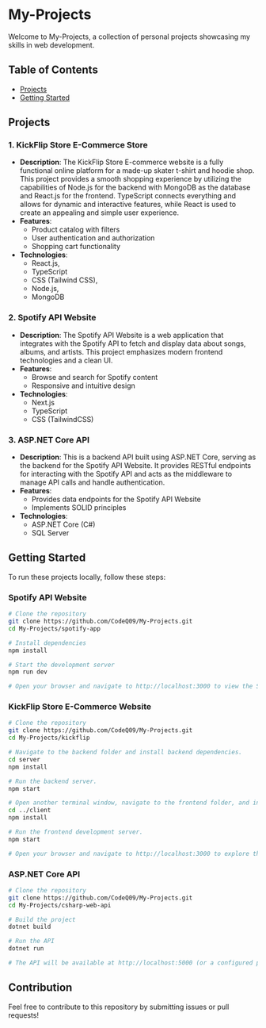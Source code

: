 # My-Projects

Welcome to My-Projects, a collection of personal projects showcasing my skills in web development.

## Table of Contents

- [Projects](#projects)
- [Getting Started](#getting-started)

## Projects

### 1. KickFlip Store E-Commerce Store

- **Description**:
  The KickFlip Store E-commerce website is a fully functional online platform for a made-up skater t-shirt and hoodie shop. This project provides a smooth shopping experience by utilizing the capabilities of Node.js for the backend with MongoDB as the database and React.js for the frontend. TypeScript connects everything and allows for dynamic and interactive features, while React is used to create an appealing and simple user experience.
- **Features**:
  - Product catalog with filters
  - User authentication and authorization
  - Shopping cart functionality
- **Technologies**:
  - React.js,
  - TypeScript
  - CSS (Tailwind CSS),
  - Node.js,
  - MongoDB

### 2. Spotify API Website

- **Description**:
  The Spotify API Website is a web application that integrates with the Spotify API to fetch and display data about songs, albums, and artists. This project emphasizes modern frontend technologies and a clean UI.
- **Features**:
  - Browse and search for Spotify content
  - Responsive and intuitive design
- **Technologies**:
  - Next.js
  - TypeScript
  - CSS (TailwindCSS)

### 3. ASP.NET Core API

- **Description**:
  This is a backend API built using ASP.NET Core, serving as the backend for the Spotify API Website. It provides RESTful endpoints for interacting with the Spotify API and acts as the middleware to manage API calls and handle authentication.
- **Features**:
  - Provides data endpoints for the Spotify API Website
  - Implements SOLID principles
- **Technologies**:
  - ASP.NET Core (C#)
  - SQL Server

## Getting Started

To run these projects locally, follow these steps:

### Spotify API Website

```bash
# Clone the repository
git clone https://github.com/CodeQ09/My-Projects.git
cd My-Projects/spotify-app

# Install dependencies
npm install

# Start the development server
npm run dev

# Open your browser and navigate to http://localhost:3000 to view the Spotify API Website.
```

### KickFlip Store E-Commerce Website

```bash
# Clone the repository
git clone https://github.com/CodeQ09/My-Projects.git
cd My-Projects/kickflip

# Navigate to the backend folder and install backend dependencies.
cd server
npm install

# Run the backend server.
npm start

# Open another terminal window, navigate to the frontend folder, and install frontend dependencies.
cd ../client
npm install

# Run the frontend development server.
npm start

# Open your browser and navigate to http://localhost:3000 to explore the KickFlip Store E-Commerce Website.
```

### ASP.NET Core API

```bash
# Clone the repository
git clone https://github.com/CodeQ09/My-Projects.git
cd My-Projects/csharp-web-api

# Build the project
dotnet build

# Run the API
dotnet run

# The API will be available at http://localhost:5000 (or a configured port).
```

## Contribution

Feel free to contribute to this repository by submitting issues or pull requests!
